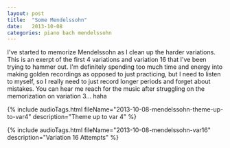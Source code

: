 ```yaml
---
layout: post
title:  "Some Mendelssohn"
date:   2013-10-08
categories: piano bach mendelssohn
---
```


I've started to memorize Mendelssohn as I clean up the harder variations. This is an exerpt of the first 4 variations and variation 16 that I've been trying to hammer out. I'm definitely spending too much time and energy into making golden recordings as opposed to just practicing, but I need to listen to myself, so I really need to just record longer periods and forget about mistakes. You can hear me reach for the music after struggling on the memorization on variation 3... haha

{% include audioTags.html fileName="2013-10-08-mendelssohn-theme-up-to-var4" description="Theme up to var 4" %}

{% include audioTags.html fileName="2013-10-08-mendelssohn-var16" description="Variation 16 Attempts" %}

